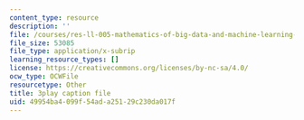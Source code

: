 ```yaml
---
content_type: resource
description: ''
file: /courses/res-ll-005-mathematics-of-big-data-and-machine-learning-january-iap-2020/49954ba4099f54ada25129c230da017f_iCAZLl6nq4c.vtt
file_size: 53085
file_type: application/x-subrip
learning_resource_types: []
license: https://creativecommons.org/licenses/by-nc-sa/4.0/
ocw_type: OCWFile
resourcetype: Other
title: 3play caption file
uid: 49954ba4-099f-54ad-a251-29c230da017f
---
```

